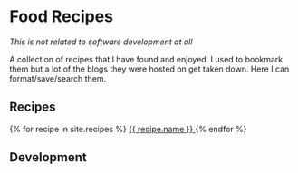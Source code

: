 # Food Recipes

_This is not related to software development at all_

A collection of recipes that I have found and enjoyed.  I used to bookmark them but a lot of the blogs they were hosted on get taken down.  Here I can format/save/search them.

## Recipes

{% for recipe in site.recipes %}
  <a href="{{ recipe.url | relative_url }}">
    {{ recipe.name }}
  </a>
{% endfor %}

## Development
